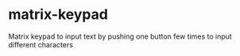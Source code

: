 # matrix-keypad
Matrix keypad to input text by pushing one button few times to input different characters
